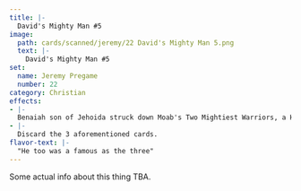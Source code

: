 ```yaml
---
title: |-
  David's Mighty Man #5
image: 
  path: cards/scanned/jeremy/22 David's Mighty Man 5.png
  text: |-
    David's Mighty Man #5
set:
  name: Jeremy Pregame
  number: 22
category: Christian
effects: 
- |-
  Benaiah son of Jehoida struck down Moab's Two Mightiest Warriors, a Huge Egyptian, and he went down into a pit on a snowy day and killed a lion (Pit Lion).
- |-
  Discard the 3 aforementioned cards.
flavor-text: |-
  "He too was a famous as the three"
---
```

Some actual info about this thing TBA.
